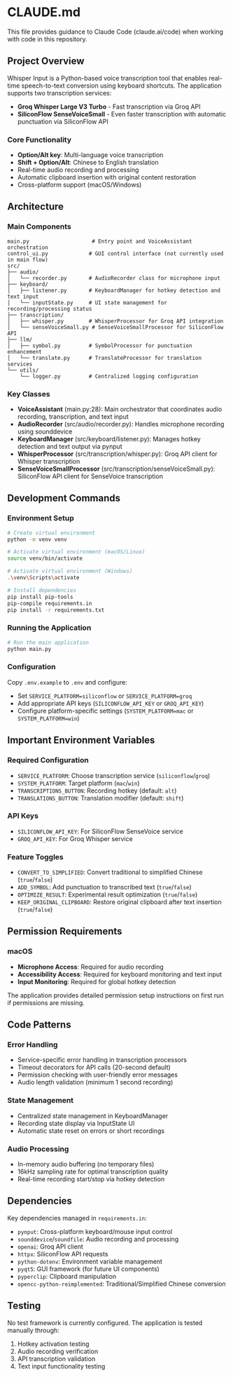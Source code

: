 # CLAUDE.md

This file provides guidance to Claude Code (claude.ai/code) when working with code in this repository.

## Project Overview

Whisper Input is a Python-based voice transcription tool that enables real-time speech-to-text conversion using keyboard shortcuts. The application supports two transcription services:

- **Groq Whisper Large V3 Turbo** - Fast transcription via Groq API
- **SiliconFlow SenseVoiceSmall** - Even faster transcription with automatic punctuation via SiliconFlow API

### Core Functionality
- **Option/Alt key**: Multi-language voice transcription  
- **Shift + Option/Alt**: Chinese to English translation
- Real-time audio recording and processing
- Automatic clipboard insertion with original content restoration
- Cross-platform support (macOS/Windows)

## Architecture

### Main Components

```
main.py                    # Entry point and VoiceAssistant orchestration
control_ui.py             # GUI control interface (not currently used in main flow)
src/
├── audio/
│   └── recorder.py       # AudioRecorder class for microphone input
├── keyboard/
│   ├── listener.py       # KeyboardManager for hotkey detection and text input
│   └── inputState.py     # UI state management for recording/processing status
├── transcription/
│   ├── whisper.py        # WhisperProcessor for Groq API integration
│   └── senseVoiceSmall.py # SenseVoiceSmallProcessor for SiliconFlow API
├── llm/
│   ├── symbol.py         # SymbolProcessor for punctuation enhancement
│   └── translate.py      # TranslateProcessor for translation services
└── utils/
    └── logger.py         # Centralized logging configuration
```

### Key Classes

- **VoiceAssistant** (main.py:28): Main orchestrator that coordinates audio recording, transcription, and text input
- **AudioRecorder** (src/audio/recorder.py): Handles microphone recording using sounddevice
- **KeyboardManager** (src/keyboard/listener.py): Manages hotkey detection and text output via pynput
- **WhisperProcessor** (src/transcription/whisper.py): Groq API client for Whisper transcription
- **SenseVoiceSmallProcessor** (src/transcription/senseVoiceSmall.py): SiliconFlow API client for SenseVoice transcription

## Development Commands

### Environment Setup
```bash
# Create virtual environment
python -m venv venv

# Activate virtual environment (macOS/Linux)
source venv/bin/activate

# Activate virtual environment (Windows)
.\venv\Scripts\activate

# Install dependencies
pip install pip-tools
pip-compile requirements.in
pip install -r requirements.txt
```

### Running the Application
```bash
# Run the main application
python main.py
```

### Configuration
Copy `.env.example` to `.env` and configure:
- Set `SERVICE_PLATFORM=siliconflow` or `SERVICE_PLATFORM=groq`
- Add appropriate API keys (`SILICONFLOW_API_KEY` or `GROQ_API_KEY`)
- Configure platform-specific settings (`SYSTEM_PLATFORM=mac` or `SYSTEM_PLATFORM=win`)

## Important Environment Variables

### Required Configuration
- `SERVICE_PLATFORM`: Choose transcription service (`siliconflow`/`groq`)
- `SYSTEM_PLATFORM`: Target platform (`mac`/`win`) 
- `TRANSCRIPTIONS_BUTTON`: Recording hotkey (default: `alt`)
- `TRANSLATIONS_BUTTON`: Translation modifier (default: `shift`)

### API Keys
- `SILICONFLOW_API_KEY`: For SiliconFlow SenseVoice service
- `GROQ_API_KEY`: For Groq Whisper service

### Feature Toggles
- `CONVERT_TO_SIMPLIFIED`: Convert traditional to simplified Chinese (`true`/`false`)
- `ADD_SYMBOL`: Add punctuation to transcribed text (`true`/`false`)
- `OPTIMIZE_RESULT`: Experimental result optimization (`true`/`false`)
- `KEEP_ORIGINAL_CLIPBOARD`: Restore original clipboard after text insertion (`true`/`false`)

## Permission Requirements

### macOS
- **Microphone Access**: Required for audio recording
- **Accessibility Access**: Required for keyboard monitoring and text input
- **Input Monitoring**: Required for global hotkey detection

The application provides detailed permission setup instructions on first run if permissions are missing.

## Code Patterns

### Error Handling
- Service-specific error handling in transcription processors
- Timeout decorators for API calls (20-second default)
- Permission checking with user-friendly error messages
- Audio length validation (minimum 1 second recording)

### State Management  
- Centralized state management in KeyboardManager
- Recording state display via InputState UI
- Automatic state reset on errors or short recordings

### Audio Processing
- In-memory audio buffering (no temporary files)
- 16kHz sampling rate for optimal transcription quality
- Real-time recording start/stop via hotkey detection

## Dependencies

Key dependencies managed in `requirements.in`:
- `pynput`: Cross-platform keyboard/mouse input control
- `sounddevice`/`soundfile`: Audio recording and processing
- `openai`: Groq API client
- `httpx`: SiliconFlow API requests  
- `python-dotenv`: Environment variable management
- `pyqt5`: GUI framework (for future UI components)
- `pyperclip`: Clipboard manipulation
- `opencc-python-reimplemented`: Traditional/Simplified Chinese conversion

## Testing

No test framework is currently configured. The application is tested manually through:
1. Hotkey activation testing
2. Audio recording verification
3. API transcription validation
4. Text input functionality testing